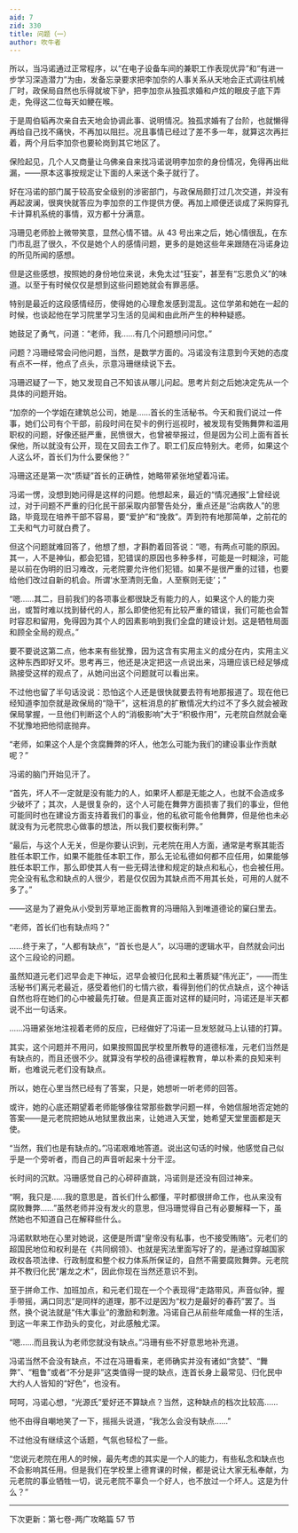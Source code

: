 ```yaml
---
aid: 7
zid: 330
title: 问题（一）
author: 吹牛者
---
```


所以，当冯诺通过正常程序，以“在电子设备车间的兼职工作表现优异”和“有进一步学习深造潜力”为由，发备忘录要求把李加奈的人事关系从天地会正式调往机械厂时，政保局自然也乐得就坡下驴，把李加奈从独孤求婚和卢炫的眼皮子底下弄走，免得这二位每天如鲠在喉。

于是周伯韬再次亲自去天地会协调此事、说明情况。独孤求婚有了台阶，也就懒得再给自己找不痛快，不再加以阻拦。况且事情已经过了差不多一年，就算这次再拦着，两个月后李加奈也要轮岗到其它地区了。

保险起见，几个人又商量让乌佛亲自来找冯诺说明李加奈的身份情况，免得再出纰漏，——原本这事按规定让下面的人来送个条子就行了。

好在冯诺的部门属于较高安全级别的涉密部门，与政保局颇打过几次交道，并没有再起波澜，很爽快就答应为李加奈的工作提供方便。再加上顺便还谈成了采购穿孔卡计算机系统的事情，双方都十分满意。

冯珊见老师脸上微带笑意，显然心情不错。从 43 号出来之后，她心情很乱，在东门市乱逛了很久，不仅是她个人的感情问题，更多的是她这些年来跟随在冯诺身边的所见所闻的感想。

但是这些感想，按照她的身份地位来说，未免太过“狂妄”，甚至有“忘恩负义”的味道。以至于有时候仅仅是想到这些问题她就会有罪恶感。

特别是最近的这段感情经历，使得她的心理愈发感到混乱。这位学弟和她在一起的时候，也谈起他在学习院里学习生活的见闻和由此所产生的种种疑惑。

她鼓足了勇气，问道：“老师，我……有几个问题想问问您。”

问题？冯珊经常会问他问题，当然，是数学方面的。冯诺没有注意到今天她的态度有点不一样，他点了点头，示意冯珊继续说下去。

冯珊迟疑了一下，她又发现自己不知该从哪儿问起。思考片刻之后她决定先从一个具体的问题开始。

“加奈的一个学姐在建筑总公司，她是……首长的生活秘书。今天和我们说过一件事，她们公司有个干部，前段时间在契卡的例行巡视时，被发现有受贿舞弊和滥用职权的问题，好像还挺严重，民愤很大，也曾被举报过，但是因为公司上面有首长保他，所以就没有公开，现在又回去工作了。职工们反应特别大。老师，如果这个人这么坏，首长们为什么要保他？”

冯珊这还是第一次“质疑”首长的正确性，她略带紧张地望着冯诺。

冯诺一愣，没想到她问得是这样的问题。他想起来，最近的“情况通报”上曾经说过，对于问题不严重的归化民干部采取内部警告处分，重点还是“治病救人”的思路，毕竟现在培养干部不容易，要“爱护”和“挽救”。弄到符有地那简单，之前花的工夫和气力可就白费了。

但这个问题就难回答了，他想了想，才斟酌着回答说：“嗯，有两点可能的原因。其一，人不是神仙，都会犯错，犯错误的原因也多种多样，可能是一时糊涂，可能是以前在伪明的旧习难改，元老院要允许他们犯错。如果不是很严重的过错，也要给他们改过自新的机会。所谓‘水至清则无鱼，人至察则无徒’；”

“嗯……其二，目前我们的各项事业都很缺乏有能力的人，如果这个人的能力突出，或暂时难以找到替代的人，那么即使他犯有比较严重的错误，我们可能也会暂时容忍和留用，免得因为其个人的因素影响到我们全盘的建设计划。这是牺牲局面和顾全全局的观点。”

要不要说这第二点，他本来有些犹豫，因为这含有实用主义的成分在内，实用主义这种东西即好又坏。思考再三，他还是决定把这一点说出来，冯珊应该已经足够成熟接受这样的观点了，从她问出这个问题就可以看出来。

不过他也留了半句话没说：恐怕这个人还是很快就要去符有地那报道了。现在他已经知道李加奈就是政保局的“隐干”，这桩消息的扩散情况大约过不了多久就会被政保局掌握，一旦他们判断这个人的“消极影响”大于“积极作用”，元老院自然就会毫不犹豫地把他彻底抛弃。

“老师，如果这个人是个贪腐舞弊的坏人，他怎么可能为我们的建设事业作贡献呢？”

冯诺的脑门开始见汗了。

“首先，坏人不一定就是没有能力的人，如果坏人都是无能之人，也就不会造成多少破坏了；其次，人是很复杂的，这个人可能在舞弊方面损害了我们的事业，但他可能同时也在建设方面支持着我们的事业，他的私欲可能令他舞弊，但是他也未必就没有为元老院忠心做事的想法，所以我们要权衡利弊。”

“最后，与这个人无关，但是你要认识到，元老院在用人方面，通常是考察其能否胜任本职工作，如果不能胜任本职工作，那么无论私德如何都不应任用，如果能够胜任本职工作，那么即使其人有一些无碍法律和规定的缺点和私心，也会被任用。完全没有私念和缺点的人很少，若是仅仅因为其缺点而不用其长处，可用的人就不多了。”

——这是为了避免从小受到芳草地正面教育的冯珊陷入到唯道德论的窠臼里去。

“老师，首长们也有缺点吗？”

……终于来了，“人都有缺点”，“首长也是人”，以冯珊的逻辑水平，自然就会问出这个三段论的问题。

虽然知道元老们迟早会走下神坛，迟早会被归化民和土著质疑“伟光正”，——而生活秘书们离元老最近，感受着他们的七情六欲，看得到他们的优点缺点，这个神话自然也将在她们的心中被最先打破。但是真正面对这样的疑问时，冯诺还是半天都说不出一句话来。

……冯珊紧张地注视着老师的反应，已经做好了冯诺一旦发怒就马上认错的打算。

其实，这个问题并不用问，如果按照国民学校里所教导的道德标准，元老们当然是有缺点的，而且还很不少。就算没有学校的品德课程教育，单以朴素的良知来判断，也难说元老们没有缺点。

所以，她在心里当然已经有了答案，只是，她想听一听老师的回答。

或许，她的心底还期望着老师能够像往常那些数学问题一样，令她信服地否定她的答案――是元老院把她从地狱里救出来，让她进入天堂，她希望天堂里面都是天使。

“当然，我们也是有缺点的。”冯诺艰难地答道。说出这句话的时候，他感觉自己似乎是一个旁听者，而自己的声音听起来十分干涩。

长时间的沉默。冯珊感觉自己的心砰砰直跳，冯诺则是还没有回过神来。

“啊，我只是……我的意思是，首长们什么都懂，平时都很拼命工作，也从来没有腐败舞弊……”虽然老师并没有发火的意思，但冯珊觉得自己有必要解释一下，虽然她也不知道自己在解释些什么。

冯诺默默地在心里对她说，这便是所谓“皇帝没有私事，也不接受贿赂”。元老们的超国民地位和权利是在《共同纲领》、也就是宪法里面写好了的，是通过穿越国家政权各项法律、行政制度和整个权力体系所保证的，自然不需要腐败舞弊。元老院并不教归化民“屠龙之术”，因此你现在当然还意识不到。

至于拼命工作、加班加点，和元老们现在一个个表现得“走路带风，声音似钟，握手带摇，满口同志”是同样的道理，那不过是因为“权力是最好的春药”罢了。当然，换个说法就是“伟大事业”的激励和刺激。冯诺自己从前些年咸鱼一样的生活，到这一年来工作劲头的变化，对此感触尤深。

“嗯……而且我认为老师您就没有缺点。”冯珊有些不好意思地补充道。

冯诺当然不会没有缺点，不过在冯珊看来，老师确实并没有诸如“贪婪”、“舞弊”、“粗鲁”或者“不分是非”这类值得一提的缺点，连首长身上最常见、归化民中大约人人皆知的“好色”，也没有。

呵呵，冯诺心想，“光源氏”爱好还不算缺点？当然，这种缺点的档次比较高……

他不由得自嘲地笑了一下，摇摇头说道，“我怎么会没有缺点……”

不过他没有继续这个话题，气氛也轻松了一些。

“您说元老院在用人的时候，最先考虑的其实是一个人的能力，有些私念和缺点也不会影响其任用。但是我们在学校里上德育课的时候，都是说让大家无私奉献，为元老院的事业牺牲一切，说元老院不辜负一个好人，也不放过一个坏人。这是为什么？”

---

下次更新：第七卷-两广攻略篇 57 节
